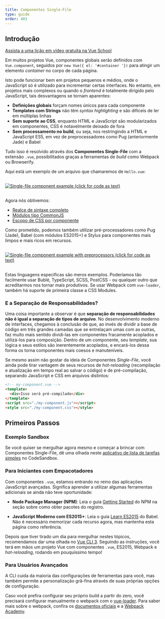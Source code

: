 ```yaml
---
title: Componentes Single-File
type: guide
order: 401
---
```


## Introdução

<div class="vueschool"><a href="https://vueschool.io/lessons/introduction-to-single-file-components?friend=vuejs" target="_blank" rel="sponsored noopener" title="Lição gratuíta de Componentes Single-File com Vue.js">Assista a uma lição em vídeo gratuita na Vue School</a></div>

Em muitos projetos Vue, componentes globais serão definidos com `Vue.component`, seguidos por `new Vue({ el: '#container '})` para atingir um elemento *container* no corpo de cada página.

Isto pode funcionar bem em projetos pequenos e médios, onde o JavaScript só é utilizado para incrementar certas interfaces. No entanto, em projetos mais complexos ou quando o *frontend* é totalmente dirigido pelo JavaScript, tais desvantagens se tornam aparentes:

- **Definições globais** forçam nomes únicos para cada componente
- **Templates com Strings** não têm *syntax highlighting* e são difíceis de ler em múltiplas linhas
- **Sem suporte ao CSS**, enquanto HTML e JavaScript são modularizados em componentes, CSS é notavelmente deixado de fora
- **Sem processamento no build**, ou seja, nos restringindo a HTML e JavaScript ES5, em vez de preprocessadores como Pug (anteriormente Jade) e Babel

Tudo isso é resolvido através dos **Componentes Single-File** com a extensão `.vue`, possibilitados graças a ferramentas de *build* como Webpack ou Browserify.

Aqui está um exemplo de um arquivo que chamaremos de `Hello.vue`:

<a href="https://gist.github.com/chrisvfritz/e2b6a6110e0829d78fa4aedf7cf6b235" target="_blank" rel="noopener noreferrer"><img src="/images/vue-component.png" alt="Single-file component example (click for code as text)" style="display: block; margin: 30px auto;"></a>

Agora nós obtivemos:

- [Realce de sintaxe completo](https://github.com/vuejs/awesome-vue#source-code-editing)
- [Módulos tipo CommonJS](https://webpack.js.org/concepts/modules/#what-is-a-webpack-module)
- [Escopo de CSS por componente](https://vue-loader.vuejs.org/en/features/scoped-css.html)

Como prometido, podemos também utilizar pré-processadores como Pug (Jade), Babel (com módulos ES2015+) e Stylus para componentes mais limpos e mais ricos em recursos.

<a href="https://gist.github.com/chrisvfritz/1c9f2daea9bc078dcb47e9a82e5f7587" target="_blank" rel="noopener noreferrer"><img src="/images/vue-component-with-preprocessors.png" alt="Single-file component example with preprocessors (click for code as text)" style="display: block; margin: 30px auto;"></a>

Estas linguagens específicas são meros exemplos. Poderíamos tão facilmente usar Bublé, TypeScript, SCSS, PostCSS - ou qualquer outro que acreditarmos nos tornar mais produtivos. Se usar Webpack com `vue-loader`, também há suporte de primeira classe a CSS Modules.

### E a Separação de Responsabilidades?

Uma coisa importante a observar é que **separação de responsabilidades não é igual a separação de tipos de arquivo**. No desenvolvimento moderno de interfaces, chegamos à conclusão de que, ao invés de dividir a base de código em três grandes camadas que se entrelaçam umas com as outras, faz muito mais sentido dividi-las em componentes fracamente acoplados e utilizá-los para composição. Dentro de um componente, seu _template_, sua lógica e seus estilos são inerentemente acoplados, e encará-los dessa forma os torna componentes mais coesos e manuteníveis.

Se mesmo assim não gostar da ideia de Componentes _Single-File_, você ainda pode tirar vantagem de seus recursos de _hot-reloading_ (recompilação e atualização em tempo real ao salvar o código) e de pré-compilação, separando JavaScript e CSS em arquivos distintos:

``` html
<!-- my-component.vue -->
<template>
  <div>Isso será pré-compilado</div>
</template>
<script src="./my-component.js"></script>
<style src="./my-component.css"></style>
```

## Primeiros Passos

### Exemplo Sandbox

Se você quiser se mergulhar agora mesmo e começar a brincar com Componentes Single-File, dê uma olhada neste [aplicativo de lista de tarefas simples](https://codesandbox.io/s/0p3p2kr0xw) no CodeSandbox.

### Para Iniciantes com Empacotadores

Com componentes `.vue`, estamos entrando no reino das aplicações JavaScript avançadas. Significa aprender a utilizar algumas ferramentas adicionais se ainda não teve oportunidade:

- **Node Package Manager (NPM)**: Leia o guia [Getting Started](https://docs.npmjs.com/packages-and-modules/getting-packages-from-the-registry) do NPM na seção sobre como obter pacotes do registro.

- **JavaScript Moderno com ES2015+**: Leia o guia [Learn ES2015](https://babeljs.io/docs/learn-es2015/) do Babel. Não é necessário memorizar cada recurso agora, mas mantenha esta página como referência.

Depois que tiver tirado um dia para mergulhar nestes tópicos, recomendamos dar uma olhada no [Vue CLI 3](https://cli.vuejs.org/). Seguindo as instruções, você terá em mãos um projeto Vue com componentes `.vue`, ES2015, Webpack e _hot-reloading_, rodando em pouquíssimo tempo!

### Para Usuários Avançados

A CLI cuida da maioria das configurações de ferramentas para você, mas também permite a personalização grã-fina através de suas próprias opções de configuração.

Caso você prefira configurar seu próprio build a partir do zero, você precisará configurar manualmente o webpack com o [vue-loader](https://vue-loader.vuejs.org). Para saber mais sobre o webpack, confira os [documentos oficiais](https://webpack.js.org/configuration/) e a [Webpack Academy](https://webpack.academy/p/the-core-concepts).
